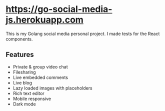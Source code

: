 # https://go-social-media-js.herokuapp.com

This is my Golang social media personal project. I made tests for the React components.

## Features
 - Private & group video chat
 - Filesharing
 - Live embedded comments
 - Live blog
 - Lazy loaded images with placeholders
 - Rich text editor
 - Mobile responsive
 - Dark mode
